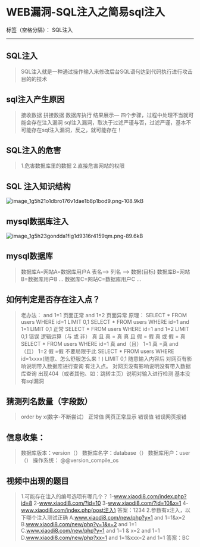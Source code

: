 ﻿# WEB漏洞-SQL注入之简易sql注入

标签（空格分隔）： SQL注入

---

## SQL注入
> SQL注入就是一种通过操作输入来修改后台SQL语句达到代码执行进行攻击目的的技术

## sql注入产生原因
> 接收数据 拼接数据 数据库执行 结果展示— 四个步骤，过程中处理不当就可能会存在注入漏洞
sql注入漏洞，取决于过滤严谨与否，过滤严谨，基本不可能存在sql注入漏洞，反之，就可能存在！

## SQL注入的危害
> 1.危害数据库里的数据
2.直接危害网站的权限

## SQL 注入知识结构
![image_1g5h21o1dbro176v1dae1b8p1bod9.png-108.9kB][1]

## mysql数据库注入
![image_1g5h23gondda1fig1d9316r4159qm.png-89.6kB][2]

## mysql数据库
> 数据库A=网站A=数据库用户A
表名——> 列名 ——> 数据(目标)
数据库B=网站B=数据库用户B
…
数据库C=网站C=数据库用户C
…

## 如何判定是否存在注入点？
> 老办法：
and 1=1 页面正常
and 1=2 页面异常
原理：
SELECT * FROM users WHERE id=1 LIMIT 0,1
SELECT * FROM users WHERE id=1 and 1=1 LIMIT 0,1 正常
SELECT * FROM users WHERE id=1 and 1=2 LIMIT 0,1 错误
逻辑运算（与 或 非）
真 且 真 = 真
真 且 假 = 假
真 或 假 = 真
SELECT * FROM users WHERE id=1 真
and（且） 1=1 真 =真
and（且） 1=2 假 =假
不要局限于此
SELECT * FROM users WHERE id=1xxxx(随意、怎么舒服怎么来！) LIMIT 0,1
随意输入内容后
对网页有影响说明带入数据库进行查询 有注入点。
对网页没有影响说明没有带入数据库查询
出现404（或者其他、如：跳转主页）说明对输入进行检测 基本没有sql漏洞

## 猜测列名数量（字段数）
> order by x(数字-不断尝试）
正常值 网页正常显示
错误值 错误网页报错

## 信息收集：
> 数据库版本：version（）
数据库名字：database（）
数据库用户：user（）
操作系统： @@version_compile_os

## 视频中出现的题目
> 1.可能存在注入的编号选项有哪几个？
1-www.xiaodi8.com/index.php?id=8
2-www.xiaodi8.com/?id=10
3-www.xiaodi8.com/?id=10&x=1
4-www.xiaodi8.com/index.php(post注入)
答案：1234
2.参数有x注入，以下哪个注入测试正确
A.www.xiaodi8.com/new/php?y=1 and 1=1&x=2
B.www.xiaodi8.com/new/php?y=1&x=2 and 1=1
C.www.xiaodi8.com/new/php?y=1 and 1=1 & x=2 and 1=1
D.www.xiaodi8.com/new/php?xx=1 and 1=1&xxx=2 and 1=1
答案：BC



  [1]: http://static.zybuluo.com/corn/s8wz3lkfaf9edqq5ygkyve1k/image_1g5h21o1dbro176v1dae1b8p1bod9.png
  [2]: http://static.zybuluo.com/corn/cqn7yqbytwks6ht85u0e9y9q/image_1g5h23gondda1fig1d9316r4159qm.png